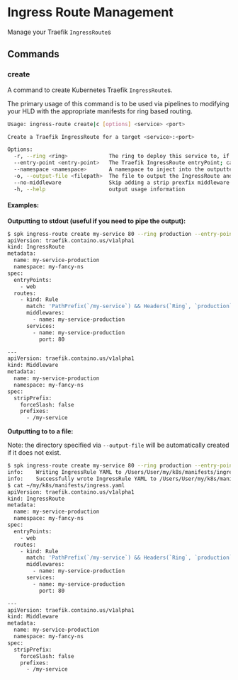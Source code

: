 # Ingress Route Management

Manage your Traefik `IngressRoute`s

## Commands

### create

A command to create Kubernetes Traefik `IngressRoute`s.

The primary usage of this command is to be used via pipelines to modifying your
HLD with the appropriate manifests for ring based routing.

```sh
Usage: ingress-route create|c [options] <service> <port>

Create a Traefik IngressRoute for a target <service>:<port>

Options:
  -r, --ring <ring>             The ring to deploy this service to, if provided the generated IngressRoute will target service `<service>-<ring>` (default: "")
  --entry-point <entry-point>   The Traefik IngressRoute entryPoint; can be either 'web' or 'web-secure'; defaults to allowing all traffic if left blank (default: "")
  --namespace <namespace>       A namespace to inject into the outputted Kubernetes manifests (default: "")
  -o, --output-file <filepath>  The file to output the IngressRoute and Middleware YAML to, spk will attempt to create this file if it does not exist; defaults to outputting to stdout (default: "")
  --no-middleware               Skip adding a strip prexfix middleware.
  -h, --help                    output usage information
```

#### Examples:

**Outputting to stdout (useful if you need to pipe the output):**

```sh
$ spk ingress-route create my-service 80 --ring production --entry-point web --namespace my-fancy-ns
apiVersion: traefik.containo.us/v1alpha1
kind: IngressRoute
metadata:
  name: my-service-production
  namespace: my-fancy-ns
spec:
  entryPoints:
    - web
  routes:
    - kind: Rule
      match: 'PathPrefix(`/my-service`) && Headers(`Ring`, `production`)'
      middlewares:
        - name: my-service-production
      services:
        - name: my-service-production
          port: 80

---
apiVersion: traefik.containo.us/v1alpha1
kind: Middleware
metadata:
  name: my-service-production
  namespace: my-fancy-ns
spec:
  stripPrefix:
    forceSlash: false
    prefixes:
      - /my-service
```

**Outputting to to a file:**

Note: the directory specified via `--output-file` will be automatically created
if it does not exist.

```sh
$ spk ingress-route create my-service 80 --ring production --entry-point web --namespace my-fancy-ns --output-file ~/my/k8s/manifests/ingress.yaml
info:    Writing IngressRule YAML to /Users/User/my/k8s/manifests/ingress.yaml
info:    Successfully wrote IngressRule YAML to /Users/User/my/k8s/manifests/ingress.yaml
$ cat ~/my/k8s/manifests/ingress.yaml
apiVersion: traefik.containo.us/v1alpha1
kind: IngressRoute
metadata:
  name: my-service-production
  namespace: my-fancy-ns
spec:
  entryPoints:
    - web
  routes:
    - kind: Rule
      match: 'PathPrefix(`/my-service`) && Headers(`Ring`, `production`)'
      middlewares:
        - name: my-service-production
      services:
        - name: my-service-production
          port: 80

---
apiVersion: traefik.containo.us/v1alpha1
kind: Middleware
metadata:
  name: my-service-production
  namespace: my-fancy-ns
spec:
  stripPrefix:
    forceSlash: false
    prefixes:
      - /my-service
```
